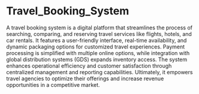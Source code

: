 # Travel_Booking_System
 A travel booking system is a digital platform that streamlines the process of searching, 
             comparing, and reserving travel services like flights, hotels, and car rentals. It features a 
             user-friendly interface, real-time availability, and dynamic packaging options for customized
             travel experiences. Payment processing is simplified with multiple online options, while 
             integration with global distribution systems (GDS) expands inventory access. The system
             enhances operational efficiency and customer satisfaction through centralized management
             and reporting capabilities. Ultimately, it empowers travel agencies to optimize their offerings
             and increase revenue opportunities in a competitive market.
